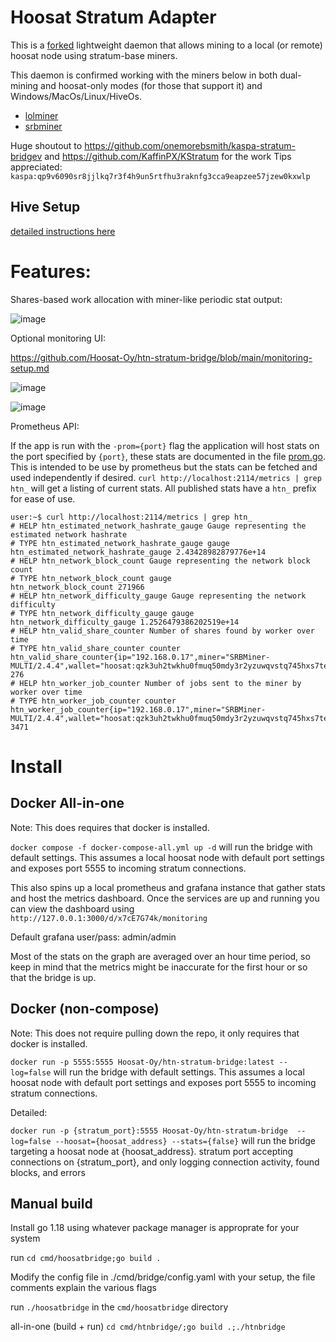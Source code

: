 # Hoosat Stratum Adapter

This is a [forked](https://github.com/onemorebsmith/kaspa-stratum-bridge) lightweight daemon that allows mining to a local (or remote) hoosat node using stratum-base miners.

This daemon is confirmed working with the miners below in both dual-mining and hoosat-only modes (for those that support it) and Windows/MacOs/Linux/HiveOs.
* [lolminer](https://github.com/Lolliedieb/lolMiner-releases/releases/tag/1.81)
* [srbminer](https://github.com/doktor83/SRBMiner-Multi/releases/tag/2.4.4)

Huge shoutout to https://github.com/onemorebsmith/kaspa-stratum-bridgev and https://github.com/KaffinPX/KStratum for the work
Tips appreciated: `kaspa:qp9v6090sr8jjlkq7r3f4h9un5rtfhu3raknfg3cca9eapzee57jzew0kxwlp`


## Hive Setup
[detailed instructions here](hive-setup.md) 


# Features:

Shares-based work allocation with miner-like periodic stat output:

![image](https://user-images.githubusercontent.com/59971111/191983487-479e19ec-a8cb-4edb-afc4-55a1165e79fc.png)



Optional monitoring UI:

https://github.com/Hoosat-Oy/htn-stratum-bridge/blob/main/monitoring-setup.md

![image](https://user-images.githubusercontent.com/59971111/192025446-f20d74a5-f9e0-4290-b98b-9f56af8f23b4.png)

![image](https://user-images.githubusercontent.com/59971111/191980688-2d0faf6b-d551-4880-a316-de2303cfeb7d.png)


Prometheus API:

If the app is run with the `-prom={port}` flag the application will host stats on the port specified by `{port}`, these stats are documented in the file [prom.go](src/htnstratum/prom.go). This is intended to be use by prometheus but the stats can be fetched and used independently if desired. `curl http://localhost:2114/metrics | grep htn_` will get a listing of current stats. All published stats have a `htn_` prefix for ease of use.

```
user:~$ curl http://localhost:2114/metrics | grep htn_
# HELP htn_estimated_network_hashrate_gauge Gauge representing the estimated network hashrate
# TYPE htn_estimated_network_hashrate_gauge gauge
htn_estimated_network_hashrate_gauge 2.43428982879776e+14
# HELP htn_network_block_count Gauge representing the network block count
# TYPE htn_network_block_count gauge
htn_network_block_count 271966
# HELP htn_network_difficulty_gauge Gauge representing the network difficulty
# TYPE htn_network_difficulty_gauge gauge
htn_network_difficulty_gauge 1.2526479386202519e+14
# HELP htn_valid_share_counter Number of shares found by worker over time
# TYPE htn_valid_share_counter counter
htn_valid_share_counter{ip="192.168.0.17",miner="SRBMiner-MULTI/2.4.4",wallet="hoosat:qzk3uh2twkhu0fmuq50mdy3r2yzuwqvstq745hxs7tet25hfd4egcafcdmpdl",worker="002"} 276
# HELP htn_worker_job_counter Number of jobs sent to the miner by worker over time
# TYPE htn_worker_job_counter counter
htn_worker_job_counter{ip="192.168.0.17",miner="SRBMiner-MULTI/2.4.4",wallet="hoosat:qzk3uh2twkhu0fmuq50mdy3r2yzuwqvstq745hxs7tet25hfd4egcafcdmpdl",worker="002"} 3471

```

# Install

## Docker All-in-one

Note: This does requires that docker is installed.

  

`docker compose -f docker-compose-all.yml up -d` will run the bridge with default settings. This assumes a local hoosat node with default port settings and exposes port 5555 to incoming stratum connections.

  

This also spins up a local prometheus and grafana instance that gather stats and host the metrics dashboard. Once the services are up and running you can view the dashboard using `http://127.0.0.1:3000/d/x7cE7G74k/monitoring`

Default grafana user/pass: admin/admin

Most of the stats on the graph are averaged over an hour time period, so keep in mind that the metrics might be inaccurate for the first hour or so that the bridge is up.


## Docker (non-compose)

Note: This does not require pulling down the repo, it only requires that docker is installed.

`docker run -p 5555:5555 Hoosat-Oy/htn-stratum-bridge:latest --log=false` will run the bridge with default settings. This assumes a local hoosat node with default port settings and exposes port 5555 to incoming stratum connections.


Detailed:

`docker run -p {stratum_port}:5555 Hoosat-Oy/htn-stratum-bridge  --log=false --hoosat={hoosat_address} --stats={false}` will run the bridge targeting a hoosat node at {hoosat_address}. stratum port accepting connections on {stratum_port}, and only logging connection activity, found blocks, and errors

  

## Manual build

Install go 1.18 using whatever package manager is approprate for your system

  

run `cd cmd/hoosatbridge;go build .`

  

Modify the config file in ./cmd/bridge/config.yaml with your setup, the file comments explain the various flags

  

run `./hoosatbridge` in the `cmd/hoosatbridge` directory

  

all-in-one (build + run) `cd cmd/htnbridge/;go build .;./htnbridge`
